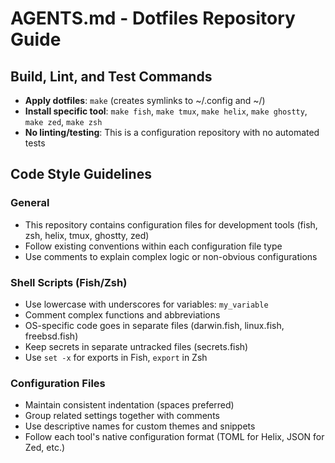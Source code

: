 # AGENTS.md - Dotfiles Repository Guide

## Build, Lint, and Test Commands

- **Apply dotfiles**: `make` (creates symlinks to ~/.config and ~/)
- **Install specific tool**: `make fish`, `make tmux`, `make helix`, `make ghostty`, `make zed`, `make zsh`
- **No linting/testing**: This is a configuration repository with no automated tests

## Code Style Guidelines

### General
- This repository contains configuration files for development tools (fish, zsh, helix, tmux, ghostty, zed)
- Follow existing conventions within each configuration file type
- Use comments to explain complex logic or non-obvious configurations

### Shell Scripts (Fish/Zsh)
- Use lowercase with underscores for variables: `my_variable`
- Comment complex functions and abbreviations
- OS-specific code goes in separate files (darwin.fish, linux.fish, freebsd.fish)
- Keep secrets in separate untracked files (secrets.fish)
- Use `set -x` for exports in Fish, `export` in Zsh

### Configuration Files
- Maintain consistent indentation (spaces preferred)
- Group related settings together with comments
- Use descriptive names for custom themes and snippets
- Follow each tool's native configuration format (TOML for Helix, JSON for Zed, etc.)
